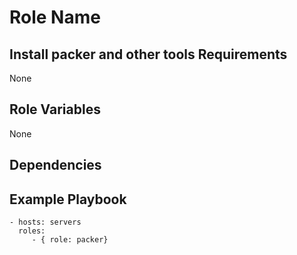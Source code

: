 Role Name
========

Install packer and other tools
Requirements
------------

None

Role Variables
--------------
None

Dependencies
------------

Example Playbook
-------------------------

    - hosts: servers
      roles:
         - { role: packer}
